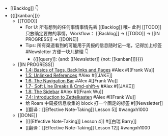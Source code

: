 - [[Backlog]] 👇
- {{[[kanban]]}}
    - [[TODO]]
        - For U: 所有想到的任何事情事情先丢 [[Backlog]] 哦~
此列 [[TODO]] 只放确定要做的事情，Workflow：
[[Backlog]] -> [[TODO]] -> [[IN PROGRESS]] -> [[DONE]]
        - Tips: 所有渠道看到的可能用于周报的信息随时记一笔，记得加上标签 #Newsletter 方便一块儿整理 👇
            - {{[[query]]: {and: [[Newsletter]] {not: [[kanban]]]}}}}
    - [[IN PROGRESS]]
        - [1.4: Basics of Tags, Backlinks and Pages](https://www.notion.so/1-4-Basics-of-Tags-Backlinks-and-Pages-8ecc50cd532a49b2a15483688159155b) #Alex #[[Frank Wu]]
        - [1.5: Unlinked References](https://www.notion.so/1-5-Unlinked-References-9ab449a5dde74ef4bc016927fe2c46d1) #Alex #[[JΛKΞ]]
        - [1.6: The Navigation Bar](https://www.notion.so/1-6-The-Navigation-Bar-06e85b3e56614395a03409a01ea5322a) #Alex #[[Frank Wu]]
        - [1.7- Soft Line Breaks & Cmd-shift-v](https://www.notion.so/1-7-Soft-Line-Breaks-Cmd-shift-v-db913a901cab43ff84cc19bf36ade4dd) #Alex #[[JΛKΞ]]
        - [1.8: The Sidebar](https://www.notion.so/1-8-The-Sidebar-95a50097bffc4629af02efd322e826ea)  #Alex #[[Frank Wu]]
        - [7.4: Introduction to Zettelkasten](https://www.notion.so/7-4-Introduction-to-Zettelkasten-9f530ce53b1d45eb9755f2033b7514bc)   #Alex #[[Frank Wu]]
        - 给 Roam 中周报信息收集的 block 打一个固定的标签 #[[Newsletter]]
        - [[翻译：[[Effective Note-Taking]] Lesson 5]] #wangxh1000
    - [[DONE]]
        - [[[[Effective Note-Taking]] Lesson 4]] #[[白瑞 Barry]]
        - [[翻译：[[Effective Note-Taking]] Lesson 12]] #wangxh1000
